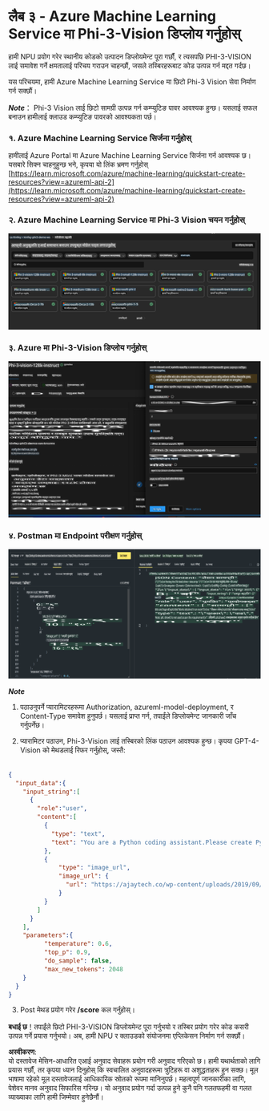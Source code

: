 # **लैब ३ - Azure Machine Learning Service मा Phi-3-Vision डिप्लोय गर्नुहोस्**

हामी NPU प्रयोग गरेर स्थानीय कोडको उत्पादन डिप्लोयमेन्ट पूरा गर्छौं, र त्यसपछि PHI-3-VISION लाई समावेश गर्ने क्षमतालाई परिचय गराउन चाहन्छौं, जसले तस्बिरहरूबाट कोड उत्पन्न गर्न मद्दत गर्दछ।

यस परिचयमा, हामी Azure Machine Learning Service मा छिटो Phi-3 Vision सेवा निर्माण गर्न सक्छौं।

***Note***： Phi-3 Vision लाई छिटो सामग्री उत्पन्न गर्न कम्प्युटिङ पावर आवश्यक हुन्छ। यसलाई सफल बनाउन हामीलाई क्लाउड कम्प्युटिङ पावरको आवश्यकता पर्छ।


### **१. Azure Machine Learning Service सिर्जना गर्नुहोस्**

हामीलाई Azure Portal मा Azure Machine Learning Service सिर्जना गर्न आवश्यक छ। यसबारे सिक्न चाहनुहुन्छ भने, कृपया यो लिंक भ्रमण गर्नुहोस् [https://learn.microsoft.com/azure/machine-learning/quickstart-create-resources?view=azureml-api-2](https://learn.microsoft.com/azure/machine-learning/quickstart-create-resources?view=azureml-api-2)


### **२. Azure Machine Learning Service मा Phi-3 Vision चयन गर्नुहोस्**

![Catalog](../../../../../../../../../translated_images/vison_catalog.e04e9e5f2b6ff115fff30e793e54e617da07251c7b192e1a68e6b050917f45aa.ne.png)


### **३. Azure मा Phi-3-Vision डिप्लोय गर्नुहोस्**

![Deploy](../../../../../../../../../translated_images/vision_deploy.c0582d08b5d49675c643f3bedc04ae106957304f3cd4702406fa08bea80ba213.ne.png)


### **४. Postman मा Endpoint परीक्षण गर्नुहोस्**

![Test](../../../../../../../../../translated_images/vision_test.fb4ff33607077153c7b5dcf37648dc5a9cb550824aeba89963e6b270314fc554.ne.png)


***Note***

1. पठाउनुपर्ने प्यारामिटरहरूमा Authorization, azureml-model-deployment, र Content-Type समावेश हुनुपर्छ। यसलाई प्राप्त गर्न, तपाईंले डिप्लोयमेन्ट जानकारी जाँच गर्नुपर्नेछ।

2. प्यारामिटर पठाउन, Phi-3-Vision लाई तस्बिरको लिंक पठाउन आवश्यक हुन्छ। कृपया GPT-4-Vision को मेथडलाई रिफर गर्नुहोस्, जस्तै:

```json

{
  "input_data":{
    "input_string":[
      {
        "role":"user",
        "content":[ 
          {
            "type": "text",
            "text": "You are a Python coding assistant.Please create Python code for image "
          },
          {
              "type": "image_url",
              "image_url": {
                "url": "https://ajaytech.co/wp-content/uploads/2019/09/index.png"
              }
          }
        ]
      }
    ],
    "parameters":{
          "temperature": 0.6,
          "top_p": 0.9,
          "do_sample": false,
          "max_new_tokens": 2048
    }
  }
}

```

3. Post मेथड प्रयोग गरेर **/score** कल गर्नुहोस्।

**बधाई छ**！तपाईंले छिटो PHI-3-VISION डिप्लोयमेन्ट पूरा गर्नुभयो र तस्बिर प्रयोग गरेर कोड कसरी उत्पन्न गर्ने प्रयास गर्नुभयो। अब, हामी NPU र क्लाउडको संयोजनमा एप्लिकेसन निर्माण गर्न सक्छौं।

**अस्वीकरण**:  
यो दस्तावेज मेसिन-आधारित एआई अनुवाद सेवाहरू प्रयोग गरी अनुवाद गरिएको छ। हामी यथार्थताको लागि प्रयास गर्छौं, तर कृपया ध्यान दिनुहोस् कि स्वचालित अनुवादहरूमा त्रुटिहरू वा अशुद्धताहरू हुन सक्छ। मूल भाषामा रहेको मूल दस्तावेजलाई आधिकारिक स्रोतको रूपमा मानिनुपर्छ। महत्वपूर्ण जानकारीका लागि, पेशेवर मानव अनुवाद सिफारिस गरिन्छ। यो अनुवाद प्रयोग गर्दा उत्पन्न हुने कुनै पनि गलतफहमी वा गलत व्याख्याका लागि हामी जिम्मेवार हुनेछैनौं।